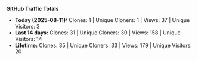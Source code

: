 
**GitHub Traffic Totals**

- **Today (2025-08-11):** Clones: 1 | Unique Cloners: 1 | Views: 37 | Unique Visitors: 3
- **Last 14 days:** Clones: 31 | Unique Cloners: 30 | Views: 158 | Unique Visitors: 14
- **Lifetime:** Clones: 35 | Unique Cloners: 33 | Views: 179 | Unique Visitors: 20
